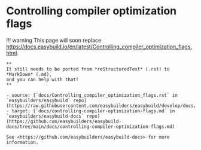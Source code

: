 # Controlling compiler optimization flags

!!! warning
    This page will soon replace <https://docs.easybuild.io/en/latest/Controlling_compiler_optimization_flags.html>.

    **
    It still needs to be ported from *reStructuredText* (.rst) to *MarkDown* (.md),  
    and you can help with that!
    **

    - source: [`docs/Controlling_compiler_optimization_flags.rst` in `easybuilders/easybuild` repo](https://raw.githubusercontent.com/easybuilders/easybuild/develop/docs/Controlling_compiler_optimization_flags.rst)
    - target: [`docs/controlling-compiler-optimization-flags.md` in `easybuilders/easybuild-docs` repo](https://github.com/easybuilders/easybuild-docs/tree/main/docs/controlling-compiler-optimization-flags.md)

    See <https://github.com/easybuilders/easybuild-docs> for more information.
